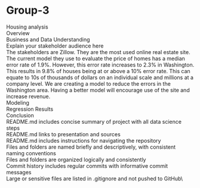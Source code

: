 # Group-3
Housing analysis\
Overview\
Business and Data Understanding\
Explain your stakeholder audience here\
The stakeholders are Zillow. They are the most used online real estate site. The current model they use to evaluate the price of homes has a median error rate of 1.9%. However, this error rate increases to 2.3% in Washington. This results in 9.8% of houses being at or above a 10% error rate. This can equate to 10s of thousands of dollars on an individual scale and millions at a company level. We are creating a model to reduce the errors in the Washington area. Having a better model will encourage use of the site and increase revenue. \
Modeling\
Regression Results\
Conclusion\
README.md includes concise summary of project with all data science steps\
README.md links to presentation and sources\
README.md includes instructions for navigating the repository\
Files and folders are named briefly and descriptively, with consistent naming conventions\
Files and folders are organized logically and consistently\
Commit history includes regular commits with informative commit messages\
Large or sensitive files are listed in .gitignore and not pushed to GitHub\


